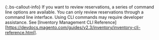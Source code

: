 {:.bs-callout-info}
If you want to review reservations, a series of command line options are available. You can only review reservations through a command line interface. Using CLI commands may require developer assistance. See [Inventory Management CLI Reference][https://devdocs.magento.com/guides/v2.3/inventory/inventory-cli-reference.html].
